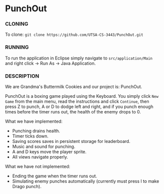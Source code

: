 # PunchOut

### CLONING
To clone: `git clone https://github.com/UTSA-CS-3443/PunchOut.git`

### RUNNING
To run the application in Eclipse simply navigate to `src/application/Main` and right click -> Run As -> Java Application.

### DESCRIPTION
We are Grandma's Buttermilk Cookies and our project is: PunchOut.

PunchOut is a boxing game played using the Keyboard. You simply click `New Game` from the main menu, read the instructions and click `Continue`, then press Z to punch, A or D to dodge left and right, and if you punch enough times before the timer runs out, the health of the enemy drops to 0. 

What we have implemented:

 - Punching drains health.
 - Timer ticks down.
 - Saving scores saves in persistent storage for leaderboard.
 - Music and sound for punching.
 - A and D keys move the player sprite.
 - All views navigate properly.

What we have not implemented: 

 - Ending the game when the timer runs out.
 - Simulating enemy punches automatically (currently must press I to make Drago punch).